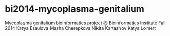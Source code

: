 bi2014-mycoplasma-genitalium
============================

Mycoplasma genitalium bioinformatics project @ Bioinformatics Institute Fall 2014
Katya Esaulova
Masha Cherepkova
Nikita Kartashov
Katya Lomert
